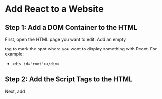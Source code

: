 # Add React to a Website

## Step 1: Add a DOM Container to the HTML 

First, open the HTML page you want to edit. Add an empty <div> tag to mark the spot where you want to display something with React. For example:
- `<div id="root"></div>`

## Step 2: Add the Script Tags to the HTML

Next, add <script> tags to the HTML page:

- `<script src="https://unpkg.com/react@18/umd/react.production.min.js" crossorigin></script>`
- `<script src="https://unpkg.com/react-dom@18/umd/react-dom.production.min.js" crossorigin></script>`


## Add JSX to a Project

Adding JSX to a project doesn’t require complicated tools like a bundler or a development server. Essentially, adding JSX is a lot like adding a CSS preprocessor. The only requirement is to have Node.js installed on your computer.

Go to your project folder in the terminal, and paste these two commands:

- Step 1: Run `npm init -y`
- Step 2: Run `npm install babel-cli@6 babel-preset-react-app@3`


    Tip

    We’re using npm here only to install the JSX preprocessor; you won’t need it for anything else. Both React and the application code can stay as <script> tags with no changes.

Congratulations! You just added a production-ready JSX setup to your project.

## Run JSX Preprocessor

Create a folder called src and run this terminal command:

- `npx babel --watch ./src --out-dir ./build --presets react-app/prod`


## You can download and run this demo

Go to your project folder in the terminal, and paste these two commands:

- Step 1: Run `npm init` (to install node_modules)
- Step 2: Run `npm start` 
- Step 3: Run Live Server extension